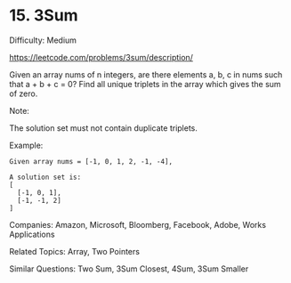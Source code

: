 # 15. 3Sum

Difficulty: Medium

https://leetcode.com/problems/3sum/description/

Given an array nums of n integers, are there elements a, b, c in nums such that a + b + c = 0? Find all unique triplets in the array which gives the sum of zero.

Note:

The solution set must not contain duplicate triplets.

Example:
```
Given array nums = [-1, 0, 1, 2, -1, -4],

A solution set is:
[
  [-1, 0, 1],
  [-1, -1, 2]
]
```

Companies: Amazon, Microsoft, Bloomberg, Facebook, Adobe, Works Applications

Related Topics: Array, Two Pointers

Similar Questions: Two Sum, 3Sum Closest, 4Sum, 3Sum Smaller
